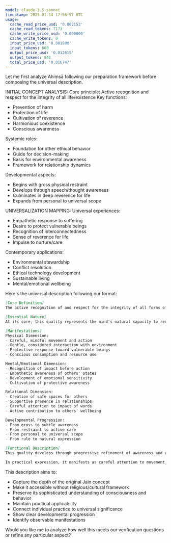 ```yaml
---
model: claude-3.5-sonnet
timestamp: 2025-01-14 17:56:57 UTC
usage:
  cache_read_price_usd: '0.002152'
  cache_read_tokens: 7173
  cache_write_price_usd: '0.000000'
  cache_write_tokens: 0
  input_price_usd: '0.001980'
  input_tokens: 660
  output_price_usd: '0.012615'
  output_tokens: 841
  total_price_usd: '0.016747'
---
```


Let me first analyze Ahiṃsā following our preparation framework before composing the universal description.

INITIAL CONCEPT ANALYSIS:
Core principle: Active recognition and respect for the integrity of all life/existence
Key functions:
- Prevention of harm
- Protection of life
- Cultivation of reverence
- Harmonious coexistence
- Conscious awareness

Systemic roles:
- Foundation for other ethical behavior
- Guide for decision-making
- Basis for environmental awareness
- Framework for relationship dynamics

Developmental aspects:
- Begins with gross physical restraint
- Develops through speech/thought awareness
- Culminates in deep reverence for life
- Expands from personal to universal scope

UNIVERSALIZATION MAPPING:
Universal experiences:
- Empathetic response to suffering
- Desire to protect vulnerable beings
- Recognition of interconnectedness
- Sense of reverence for life
- Impulse to nurture/care

Contemporary applications:
- Environmental stewardship
- Conflict resolution
- Ethical technology development
- Sustainable living
- Mental/emotional wellbeing

Here's the universal description following our format:

```markdown
[Core Definition]
The active recognition of and respect for the integrity of all forms of existence, manifesting as conscious awareness of impact, prevention of harm, and positive contribution to the wellbeing of all life. This fundamental orientation of consciousness shapes thought, speech, and action through deepening awareness of interconnection.

[Essential Nature]
At its core, this quality represents the mind's natural capacity to recognize the sanctity of life and consciousness in all its forms. It operates through three progressive dimensions: awareness (recognition of life's sensitivity and complexity), restraint (conscious moderation of impact), and positive care (active contribution to wellbeing). Rather than mere prohibition, it embodies an ever-deepening understanding of interconnection and responsibility, transforming from basic harm prevention to profound reverence for existence.

[Manifestations]
Physical Dimension:
- Careful, mindful movement and action
- Gentle, considered interaction with environment
- Protective response toward vulnerable beings
- Conscious consumption and resource use

Mental/Emotional Dimension:
- Recognition of impact before action
- Empathetic awareness of others' states
- Development of emotional sensitivity
- Cultivation of protective awareness

Relational Dimension:
- Creation of safe spaces for others
- Supportive presence in relationships
- Careful attention to impact of words
- Active contribution to others' wellbeing

Developmental Progression:
- From gross to subtle awareness
- From restraint to active care
- From personal to universal scope
- From rule to natural expression

[Functional Description]
This quality develops through progressive refinement of awareness and response. Beginning with basic recognition of obvious harm, it evolves through increasing sensitivity to subtle impacts in thought, speech, and action. This development naturally expands from personal behavior to environmental awareness, from immediate interactions to long-term consequences, creating an ever-widening sphere of conscious care and consideration.

In practical expression, it manifests as careful attention to movement, speech, and thought; conscious consumption and resource use; supportive presence in relationships; and active contribution to environmental wellbeing. Rather than restriction, it represents freedom through awareness, enabling more harmonious and sustainable ways of living and relating. This quality fundamentally transforms one's relationship with all of existence from unconscious impact to conscious care.
```

This description aims to:
- Capture the depth of the original Jain concept
- Make it accessible without religious/cultural framework
- Preserve its sophisticated understanding of consciousness and behavior
- Maintain practical applicability
- Connect individual practice to universal significance
- Show clear developmental progression
- Identify observable manifestations

Would you like me to analyze how well this meets our verification questions or refine any particular aspect?